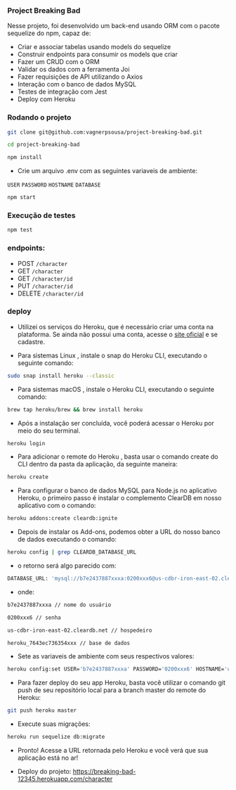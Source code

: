 ### Project Breaking Bad

Nesse projeto, foi desenvolvido um back-end usando ORM com o pacote sequelize do npm, capaz de:

- Criar e associar tabelas usando models do sequelize
- Construir endpoints para consumir os models que criar
- Fazer um CRUD com o ORM
- Validar os dados com a ferramenta Joi
- Fazer requisições de API utilizando o Axios
- Interação com o banco de dados MySQL
- Testes de integração com Jest
- Deploy com Heroku



### Rodando o projeto

```bash
git clone git@github.com:vagnerpsousa/project-breaking-bad.git
```

```bash
cd project-breaking-bad
```

```bash
npm install
```

- Crie um arquivo .env com as seguintes variaveis de ambiente:

`USER`
`PASSWORD`
`HOSTNAME`
`DATABASE`


```bash
npm start
```

### Execução de testes 

```bash
npm test
```

### endpoints:

-  POST `/character`
-  GET `/character`
-  GET `/character/id`
-  PUT `/character/id`
-  DELETE `/character/id`

### deploy

- Utilizei os serviços do Heroku, que é necessário criar uma conta na plataforma. Se ainda não possui uma conta, acesse o [site oficial](https://id.heroku.com/login) e se cadastre.

- Para sistemas Linux , instale o snap do Heroku CLI, executando o seguinte comando:

```bash
sudo snap install heroku --classic
```

- Para sistemas macOS , instale o Heroku CLI, executando o seguinte comando:

```bash
brew tap heroku/brew && brew install heroku
```

- Após a instalação ser concluída, você poderá acessar o Heroku por meio do seu terminal.

```bash
heroku login
```

- Para adicionar o remote do Heroku , basta usar o comando create do CLI dentro da pasta da aplicação, da seguinte maneira:

```bash
heroku create
```

- Para configurar o banco de dados MySQL para Node.js no aplicativo Heroku, o primeiro passo é instalar o complemento ClearDB em nosso aplicativo com o comando:

```bash
heroku addons:create cleardb:ignite
```

- Depois de instalar os Add-ons, podemos obter a URL do nosso banco de dados executando o comando:

```bash
heroku config | grep CLEARDB_DATABASE_URL
```

- o retorno será algo parecido com:

```bash
DATABASE_URL: 'mysql://b7e2437887xxxa:0200xxx6@us-cdbr-iron-east-02.cleardb.net/heroku_7643ec736354xxx?reconnect=true'
```

- onde:

```bash
b7e2437887xxxa // nome do usuário
```
```bash
0200xxx6 // senha
```
```bash
us-cdbr-iron-east-02.cleardb.net // hospedeiro
```
```bash
heroku_7643ec736354xxx // base de dados
```

- Sete as variaveis de ambiente com seus respectivos valores:

```bash
heroku config:set USER='b7e2437887xxxa' PASSWORD='0200xxx6' HOSTNAME='us-cdbr-iron-east-02.cleardb.net' DATABASE='heroku_7643ec736354xxx'
```

- Para fazer deploy do seu app Heroku, basta você utilizar o comando git push de seu repositório local para a branch master do remote do Heroku:

```bash
git push heroku master
```

- Execute suas migrações: 

```bash
heroku run sequelize db:migrate
```

- Pronto! Acesse a URL retornada pelo Heroku e você verá que sua aplicação está no ar!


- Deploy do projeto: https://breaking-bad-12345.herokuapp.com/character















  

  
  
  

